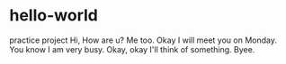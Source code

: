# hello-world
practice project
Hi,
How are u? Me too. Okay I will meet you on Monday. You know I am very busy. Okay, okay I'll think of something. Byee.
